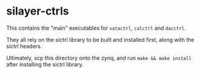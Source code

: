 # silayer-ctrls

This contains the "main" executables for `vatactrl`, `calctrl` and `dacctrl`.

They all rely on the sictrl library to be built and installed first, along
with the sictrl headers.

Ultimately, scp this directory onto the zynq, and run `make && make install`
after installing the sictrl library.
